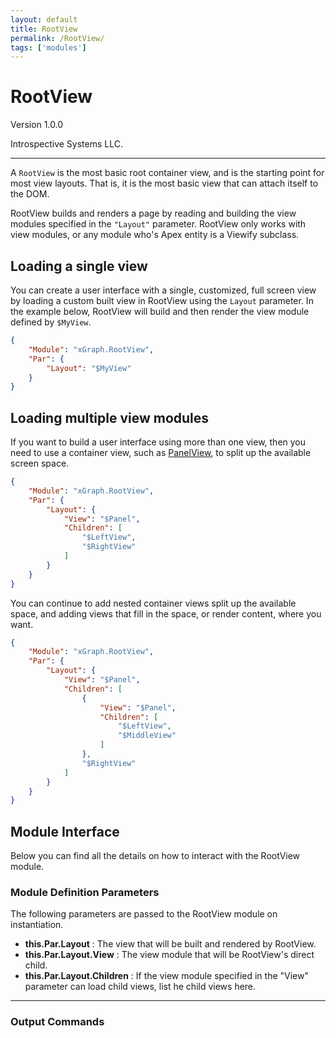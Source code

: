 ```yaml
---
layout: default
title: RootView
permalink: /RootView/
tags: ['modules']
---
```

# RootView

Version 1.0.0

Introspective Systems LLC.

---

A `RootView` is the most basic root container view, and is the starting
point for most view layouts. That is, it is the most basic view that can
attach itself to the DOM.

RootView builds and renders a page by reading and building the view
modules specified in the `"Layout"` parameter. RootView only works with
view modules, or any module who's Apex entity is a Viewify subclass.

## Loading a single view

You can create a user interface with a single, customized, full screen
view by loading a custom built view in RootView using the `Layout`
parameter. In the example below, RootView will build and then render the
view module defined by `$MyView`.

``` json
{
    "Module": "xGraph.RootView",
    "Par": {
        "Layout": "$MyView"
    }
}
```


## Loading multiple view modules

If you want to build a user interface using more than one view, then you
need to use a container view, such as [PanelView](/PanelView/), to split
up the available screen space.

``` json
{
    "Module": "xGraph.RootView",
    "Par": {
        "Layout": {
            "View": "$Panel",
            "Children": [
                "$LeftView",
                "$RightView"
            ]
        }
    }
}
```

You can continue to add nested container views split up the available
space, and adding views that fill in the space, or render content, where
you want.

``` json
{
    "Module": "xGraph.RootView",
    "Par": {
        "Layout": {
            "View": "$Panel",
            "Children": [
                {
                    "View": "$Panel",
                    "Children": [
                        "$LeftView",
                        "$MiddleView"
                    ]
                },
                "$RightView"
            ]
        }
    }
}
```

## Module Interface

Below you can find all the details on how to interact with the RootView
module.

### Module Definition Parameters

The following parameters are passed to the RootView module on
instantiation.

- **this.Par.Layout** : The view that will be built and rendered by
RootView.
- **this.Par.Layout.View** : The view module that will be RootView's
direct child.
- **this.Par.Layout.Children** : If the view module specified in the
"View" parameter can load child views, list he child views here.

---

### Output Commands


